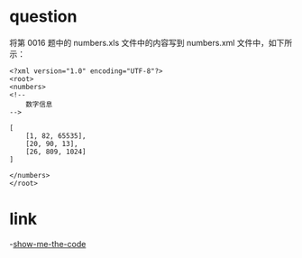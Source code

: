 # question
将第 0016 题中的 numbers.xls 文件中的内容写到 numbers.xml 文件中，如下所示：
```
<?xml version="1.0" encoding="UTF-8"?>
<root>
<numbers>
<!-- 
	数字信息
-->

[
	[1, 82, 65535],
	[20, 90, 13],
	[26, 809, 1024]
]

</numbers>
</root>
```
# link
-[show-me-the-code](https://github.com/Yixiaohan/show-me-the-code)


